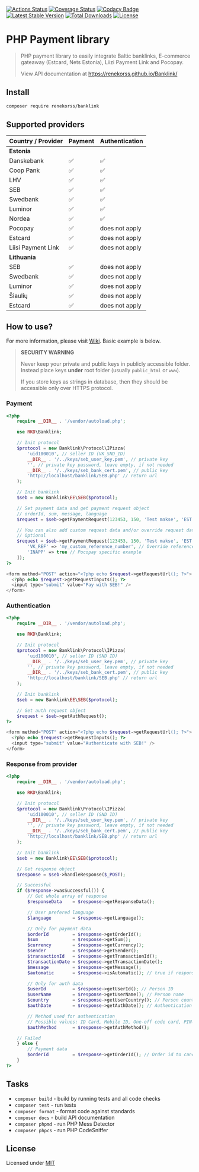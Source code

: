[![Actions Status](https://github.com/renekorss/Banklink/workflows/build/badge.svg)](https://github.com/renekorss/Banklink/actions)
[![Coverage Status](https://coveralls.io/repos/renekorss/Banklink/badge.svg?branch=master&service=github)](https://coveralls.io/github/renekorss/Banklink?branch=master)
[![Codacy Badge](https://app.codacy.com/project/badge/Grade/ca9c1ac49f60430ca93758324c42f91f)](https://www.codacy.com/gh/renekorss/Banklink/dashboard?utm_source=github.com&amp;utm_medium=referral&amp;utm_content=renekorss/Banklink&amp;utm_campaign=Badge_Grade)
[![Latest Stable Version](https://poser.pugx.org/renekorss/banklink/v/stable)](https://packagist.org/packages/renekorss/banklink)
[![Total Downloads](https://poser.pugx.org/renekorss/banklink/downloads)](https://packagist.org/packages/renekorss/banklink)
[![License](https://img.shields.io/badge/license-MIT-blue.svg)](LICENSE)

# PHP Payment library

> PHP payment library to easily integrate Baltic banklinks, E-commerce gateaway (Estcard, Nets Estonia), Liizi Payment Link and Pocopay.
>
> View API documentation at https://renekorss.github.io/Banklink/

## Install

````bash
composer require renekorss/banklink
````

## Supported providers

Country / Provider| Payment             | Authentication
------------------| ------------------- | ------------------
**Estonia**       |                     |
Danskebank        | :white_check_mark:  | :white_check_mark:
Coop Pank         | :white_check_mark:  | :white_check_mark:
LHV               | :white_check_mark:  | :white_check_mark:
SEB               | :white_check_mark:  | :white_check_mark:
Swedbank          | :white_check_mark:  | :white_check_mark:
Luminor           | :white_check_mark:  | :white_check_mark:
Nordea            | :white_check_mark:  | :white_check_mark:
Pocopay           | :white_check_mark:  | does not apply
Estcard           | :white_check_mark:  | does not apply
Liisi Payment Link| :white_check_mark:  | does not apply
**Lithuania**     |                     |
SEB               | :white_check_mark:  | does not apply
Swedbank          | :white_check_mark:  | does not apply
Luminor           | :white_check_mark:  | does not apply
Šiaulių           | :white_check_mark:  | does not apply
Estcard           | :white_check_mark:  | does not apply

## How to use?

For more information, please visit [Wiki](https://github.com/renekorss/Banklink/wiki). Basic example is below.

> **SECURITY WARNING**
>
> Never keep your private and public keys in publicly accessible folder. Instead place keys **under** root folder (usually `public_html` or `www`).
>
> If you store keys as strings in database, then they should be accessible only over HTTPS protocol.

### Payment

````php
<?php
    require __DIR__ . '/vendor/autoload.php';

    use RKD\Banklink;

    // Init protocol
    $protocol = new Banklink\Protocol\IPizza(
        'uid100010', // seller ID (VK_SND_ID)
        __DIR__ . '/../keys/seb_user_key.pem', // private key
        '', // private key password, leave empty, if not needed
        __DIR__ . '/../keys/seb_bank_cert.pem', // public key
        'http://localhost/banklink/SEB.php' // return url
    );

    // Init banklink
    $seb = new Banklink\EE\SEB($protocol);

    // Set payment data and get payment request object
    // orderId, sum, message, language
    $request = $seb->getPaymentRequest(123453, 150, 'Test makse', 'EST');

    // You can also add custom request data and/or override request data
    // Optional
    $request = $seb->getPaymentRequest(123453, 150, 'Test makse', 'EST', 'EUR', [
        'VK_REF' => 'my_custom_reference_number', // Override reference number
        'INAPP' => true // Pocopay specific example
    ]);
?>

<form method="POST" action="<?php echo $request->getRequestUrl(); ?>">
  <?php echo $request->getRequestInputs(); ?>
  <input type="submit" value="Pay with SEB!" />
</form>

````

### Authentication

````php
<?php
    require __DIR__ . '/vendor/autoload.php';

    use RKD\Banklink;

    // Init protocol
    $protocol = new Banklink\Protocol\IPizza(
        'uid100010', // seller ID (SND ID)
        __DIR__ . '/../keys/seb_user_key.pem', // private key
        '', // private key password, leave empty, if not needed
        __DIR__ . '/../keys/seb_bank_cert.pem', // public key
        'http://localhost/banklink/SEB.php' // return url
    );

    // Init banklink
    $seb = new Banklink\EE\SEB($protocol);

    // Get auth request object
    $request = $seb->getAuthRequest();
?>

<form method="POST" action="<?php echo $request->getRequestUrl(); ?>">
  <?php echo $request->getRequestInputs(); ?>
  <input type="submit" value="Authenticate with SEB!" />
</form>

````

### Response from provider

````php
<?php
    require __DIR__ . '/vendor/autoload.php';

    use RKD\Banklink;

    // Init protocol
    $protocol = new Banklink\Protocol\IPizza(
        'uid100010', // seller ID (SND ID)
        __DIR__ . '/../keys/seb_user_key.pem', // private key
        '', // private key password, leave empty, if not needed
        __DIR__ . '/../keys/seb_bank_cert.pem', // public key
        'http://localhost/banklink/SEB.php' // return url
    );

    // Init banklink
    $seb = new Banklink\EE\SEB($protocol);

    // Get response object
    $response = $seb->handleResponse($_POST);

    // Successful
    if ($response->wasSuccessful()) {
        // Get whole array of response
        $responseData    = $response->getResponseData();

        // User prefered language
        $language        = $response->getLanguage();

        // Only for payment data
        $orderId         = $response->getOrderId();
        $sum             = $response->getSum();
        $currency        = $response->getCurrency();
        $sender          = $response->getSender();
        $transactionId   = $response->getTransactionId();
        $transactionDate = $response->getTransactionDate();
        $message         = $response->getMessage();
        $automatic       = $response->isAutomatic(); // true if response was sent automatically by bank

        // Only for auth data
        $userId          = $response->getUserId(); // Person ID
        $userName        = $response->getUserName(); // Person name
        $country         = $response->getUserCountry(); // Person country
        $authDate        = $response->getAuthDate(); // Authentication response datetime

        // Method used for authentication
        // Possible values: ID Card, Mobile ID, One-off code card, PIN-calculator, Code card or unknown
        $authMethod      = $response->getAuthMethod();

    // Failed
    } else {
        // Payment data
        $orderId         = $response->getOrderId(); // Order id to cancel order etc.
    }
?>

````

## Tasks

- `composer build` - build by running tests and all code checks
- `composer test` - run tests
- `composer format` - format code against standards
- `composer docs` - build API documentation
- `composer phpmd` - run PHP Mess Detector
- `composer phpcs` - run PHP CodeSniffer

## License

Licensed under [MIT](LICENSE)
